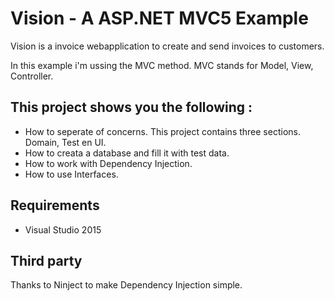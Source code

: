 # Vision - A ASP.NET MVC5 Example

Vision is a invoice webapplication to create and send invoices to customers.

In this example i'm ussing the MVC method. MVC stands for Model, View, Controller. 

## This project shows you the following  :
   - How to seperate of concerns. This project contains three sections. Domain, Test en UI.
   - How to creata a database and fill it with test data.
   - How to work with Dependency Injection.
   - How to use Interfaces.


## Requirements
- Visual Studio 2015

## Third party
Thanks to Ninject to make Dependency Injection simple.
